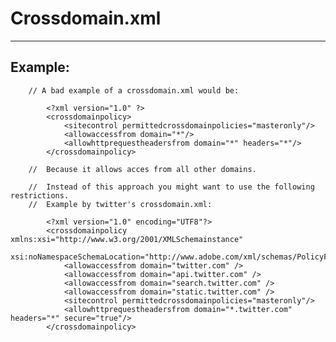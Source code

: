 # Crossdomain.xml
-------

## Example:


		// A bad example of a crossdomain.xml would be:

			<?xml version="1.0" ?>
			<crossdomainpolicy>
				<sitecontrol permittedcrossdomainpolicies="masteronly"/>
				<allowaccessfrom domain="*"/>
				<allowhttprequestheadersfrom domain="*" headers="*"/>
			</crossdomainpolicy>

		//	Because it allows acces from all other domains.

		//	Instead of this approach you might want to use the following restrictions. 
		//	Example by twitter's crossdomain.xml:

			<?xml version="1.0" encoding="UTF8"?>
			<crossdomainpolicy xmlns:xsi="http://www.w3.org/2001/XMLSchemainstance" 
			xsi:noNamespaceSchemaLocation="http://www.adobe.com/xml/schemas/PolicyFile.xsd">
				<allowaccessfrom domain="twitter.com" />
				<allowaccessfrom domain="api.twitter.com" />
				<allowaccessfrom domain="search.twitter.com" />
				<allowaccessfrom domain="static.twitter.com" />
				<sitecontrol permittedcrossdomainpolicies="masteronly"/>
				<allowhttprequestheadersfrom domain="*.twitter.com" headers="*" secure="true"/>
			</crossdomainpolicy>